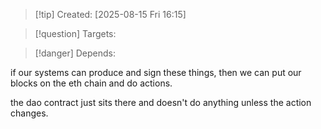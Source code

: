 
>[!tip] Created: [2025-08-15 Fri 16:15]

>[!question] Targets: 

>[!danger] Depends: 

if our systems can produce and sign these things, then we can put our blocks on the eth chain and do actions.

the dao contract just sits there and doesn't do anything unless the action changes.